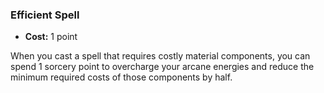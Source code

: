 ### Efficient Spell
- **Cost:** 1 point

When you cast a spell that requires costly material components, you can spend 1 sorcery point to overcharge your arcane energies and reduce the minimum required costs of those components by half.
